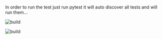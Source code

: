 In order to run the test just run pytest it will auto discover all tests and will run them...

![build](https://img.shields.io/github/workflow/status/nagrigore/testing/build)

![build](https://github.com/nagrigore/testing/workflows/build/badge.svg)

